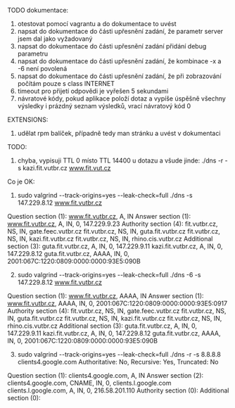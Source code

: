 TODO dokumentace:

1) otestovat pomocí vagrantu a do dokumentace to uvést
2) napsat do dokumentace do části upřesnění zadání, že parametr server jsem dal jako vyžadovaný
3) napsat do dokumentace do části upřesnění zadání přidání debug parametru
4) napsat do dokumentace do části upřesnění zadání, že kombinace -x a -6 není povolená
5) napsat do dokumentace do části upřesnění zadání, že při zobrazování počítám pouze s class INTERNET
6) timeout pro přijetí odpovědi je vyřešen 5 sekundami
7) návratové kódy, pokud aplikace položí dotaz a vypíše úspěšně všechny výsledky i prázdný seznam výsledků, vrací návratový kód 0

EXTENSIONS:

1) udělat rpm balíček, případně tedy man stránku a uvést v dokumentaci

TODO:

1) chyba, vypisuji TTL 0 místo TTL 14400 u dotazu a všude jinde: ./dns -r -s kazi.fit.vutbr.cz www.fit.vut.cz

Co je OK:

1) sudo valgrind --track-origins=yes --leak-check=full ./dns -s 147.229.8.12 www.fit.vutbr.cz

Question section (1):
  www.fit.vutbr.cz, A, IN
Answer section (1):
  www.fit.vutbr.cz, A, IN, 0, 147.229.9.23
Authority section (4):
  fit.vutbr.cz, NS, IN, gate.feec.vutbr.cz
  fit.vutbr.cz, NS, IN, guta.fit.vutbr.cz
  fit.vutbr.cz, NS, IN, kazi.fit.vutbr.cz
  fit.vutbr.cz, NS, IN, rhino.cis.vutbr.cz
Additional section (3):
  guta.fit.vutbr.cz, A, IN, 0, 147.229.9.11
  kazi.fit.vutbr.cz, A, IN, 0, 147.229.8.12
  guta.fit.vutbr.cz, AAAA, IN, 0, 2001:067C:1220:0809:0000:0000:93E5:090B

2) sudo valgrind --track-origins=yes --leak-check=full ./dns -6 -s 147.229.8.12 www.fit.vutbr.cz

Question section (1):
  www.fit.vutbr.cz, AAAA, IN
Answer section (1):
  www.fit.vutbr.cz, AAAA, IN, 0, 2001:067C:1220:0809:0000:0000:93E5:0917
Authority section (4):
  fit.vutbr.cz, NS, IN, gate.feec.vutbr.cz
  fit.vutbr.cz, NS, IN, guta.fit.vutbr.cz
  fit.vutbr.cz, NS, IN, kazi.fit.vutbr.cz
  fit.vutbr.cz, NS, IN, rhino.cis.vutbr.cz
Additional section (3):
  guta.fit.vutbr.cz, A, IN, 0, 147.229.9.11
  kazi.fit.vutbr.cz, A, IN, 0, 147.229.8.12
  guta.fit.vutbr.cz, AAAA, IN, 0, 2001:067C:1220:0809:0000:0000:93E5:090B


3) sudo valgrind --track-origins=yes --leak-check=full ./dns -r -s 8.8.8.8 clients4.google.com
Authoritative: No, Recursive: Yes, Truncated: No

Question section (1):
  clients4.google.com, A, IN
Answer section (2):
  clients4.google.com, CNAME, IN, 0, clients.l.google.com
  clients.l.google.com, A, IN, 0, 216.58.201.110
Authority section (0):
Additional section (0):
